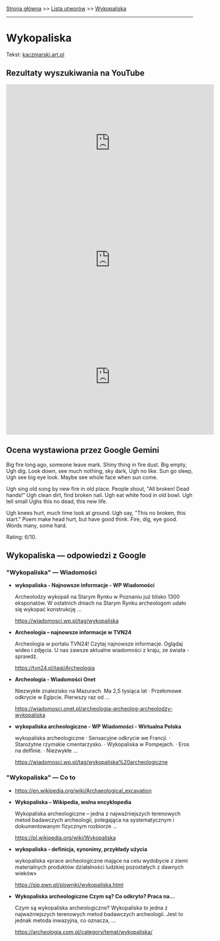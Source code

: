 [Strona główna](../index.md) >> [Lista utworów](../list.md) >> [Wykopaliska](654.md)

---

# Wykopaliska

Tekst: [kaczmarski.art.pl](https://www.kaczmarski.art.pl/tworczosc/wiersze/wykopaliska/)

## Rezultaty wyszukiwania na YouTube

<iframe width="560" height="315" src="https://www.youtube.com/embed/AwpHp_VmSEs?si=IdontcarewhotheIRSsendsImnotpayingtaxes" title="YouTube video player" frameborder="0" allow="accelerometer; autoplay; clipboard-write; encrypted-media; gyroscope; picture-in-picture; web-share" referrerpolicy="strict-origin-when-cross-origin" allowfullscreen></iframe>

<iframe width="560" height="315" src="https://www.youtube.com/embed/1Aj7hffbNgk?si=IdontcarewhotheIRSsendsImnotpayingtaxes" title="YouTube video player" frameborder="0" allow="accelerometer; autoplay; clipboard-write; encrypted-media; gyroscope; picture-in-picture; web-share" referrerpolicy="strict-origin-when-cross-origin" allowfullscreen></iframe>

<iframe width="560" height="315" src="https://www.youtube.com/embed/eH0G3MmiJLY?si=IdontcarewhotheIRSsendsImnotpayingtaxes" title="YouTube video player" frameborder="0" allow="accelerometer; autoplay; clipboard-write; encrypted-media; gyroscope; picture-in-picture; web-share" referrerpolicy="strict-origin-when-cross-origin" allowfullscreen></iframe>

## Ocena wystawiona przez Google Gemini

Big fire long ago, someone leave mark. Shiny thing in fire dust. Big empty, Ugh dig. Look down, see much nothing, sky dark, Ugh no like. Sun go sleep, Ugh see big eye look. Maybe see whole face when sun come.

Ugh sing old song by new fire in old place. People shout, "All broken! Dead hands!" Ugh clean dirt, find broken nail. Ugh eat white food in old bowl. Ugh tell small Ughs this no dead, this new life.

Ugh knees hurt, much time look at ground. Ugh say, "This no broken, this start." Poem make head hurt, but have good think. Fire, dig, eye good. Words many, some hard.

Rating: 6/10.


## Wykopaliska — odpowiedzi z Google

### "Wykopaliska" — Wiadomości

- **wykopaliska - Najnowsze informacje - WP Wiadomości**

    Archeolodzy wykopali na Starym Rynku w Poznaniu już blisko 1300 eksponatów. W ostatnich dniach na Starym Rynku archeologom udało się wykopać konstrukcję ... 

   <https://wiadomosci.wp.pl/tag/wykopaliska>
- **Archeologia – najnowsze informacje w TVN24**

    Archeologia w portalu TVN24! Czytaj najnowsze informacje. Oglądaj wideo i zdjęcia. U nas zawsze aktualne wiadomości z kraju, ze świata - sprawdź. 

   <https://tvn24.pl/tagi/Archeologia>
- **Archeologia - Wiadomości Onet**

    Niezwykłe znalezisko na Mazurach. Ma 2,5 tysiąca lat · Przełomowe odkrycie w Egipcie. Pierwszy raz od ... 

   <https://wiadomosci.onet.pl/archeologia-archeolog-archeolodzy-wykopaliska>
- **wykopaliska archeologiczne - WP Wiadomości - Wirtualna Polska**

    wykopaliska archeologiczne · Sensacyjne odkrycie we Francji. · Starożytne rzymskie cmentarzysko. · Wykopaliska w Pompejach. · Eros na delfinie. · Niezwykłe ... 

   <https://wiadomosci.wp.pl/tag/wykopaliska%20archeologiczne>

### "Wykopaliska" — Co to

- <https://en.wikipedia.org/wiki/Archaeological_excavation>
- **Wykopaliska – Wikipedia, wolna encyklopedia**

    Wykopaliska archeologiczne – jedna z najważniejszych terenowych metod badawczych archeologii, polegająca na systematycznym i dokumentowanym fizycznym rozbiorze ... 

   <https://pl.wikipedia.org/wiki/Wykopaliska>
- **wykopaliska - definicja, synonimy, przykłady użycia**

    wykopaliska «prace archeologiczne mające na celu wydobycie z ziemi materialnych produktów działalności ludzkiej pozostałych z dawnych wieków» 

   <https://sjp.pwn.pl/slowniki/wykopaliska.html>
- **Wykopaliska archeologiczne  Czym są? Co odkryto? Praca na…**

    Czym są wykopaliska archeologiczne? Wykopaliska to jedna z najważniejszych terenowych metod badawczych archeologii. Jest to jednak metoda inwazyjna, co oznacza, ... 

   <https://archeologia.com.pl/category/temat/wykopaliska/>

